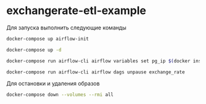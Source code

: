 # exchangerate-etl-example

Для запуска выполнить следующие команды
```bash
docker-compose up airflow-init

docker-compose up -d

docker-compose run airflow-cli airflow variables set pg_ip $(docker inspect -f '{{range .NetworkSettings.Networks}}{{.IPAddress}}{{end}}' $(docker ps -aqf "name=exchangerate-etl-example_db_1"))

docker-compose run airflow-cli airflow dags unpause exchange_rate
```

Для остановки и удаления образов

```bash
docker-compose down --volumes --rmi all
```
